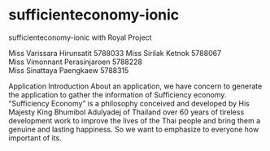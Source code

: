 # sufficienteconomy-ionic
sufficienteconomy-ionic with Royal Project

Miss Varissara                Hirunsatit                   5788033
Miss Sirilak                  Ketnok                  5788067            
Miss Vimonnant                Perasinjaroen             5788228          
Miss Sinattaya                Paengkaew                  5788315

Application Introduction
About an application, we have concern to generate the application to gather the information of Sufficiency economy. 
“Sufficiency Economy” is a philosophy conceived and developed by His Majesty King Bhumibol Adulyadej of Thailand over 60 years of tireless development work to improve the lives of the Thai people and bring them a genuine and lasting happiness. 
So we want to emphasize to everyone how important of its.
